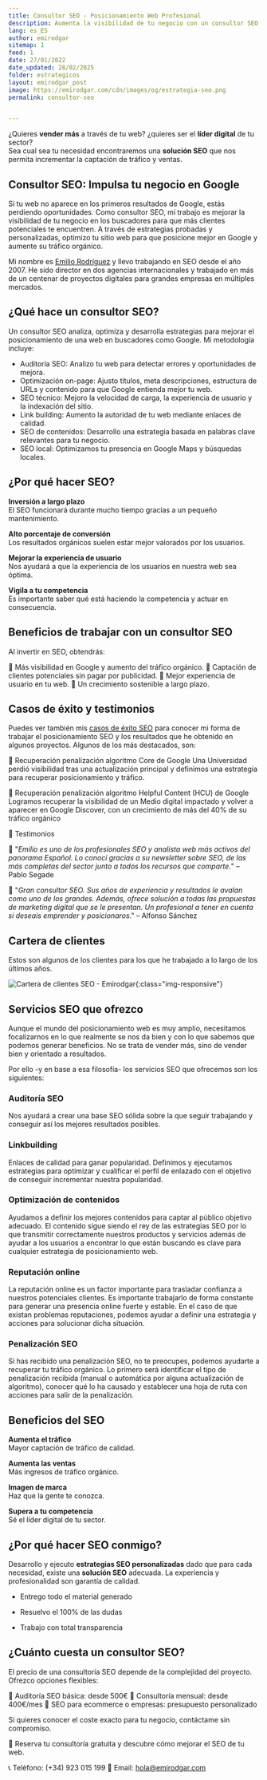 ```yaml
---
title: Consultor SEO - Posicionamiento Web Profesional
description: Aumenta la visibilidad de tu negocio con un consultor SEO especializado. Estrategias efectivas para mejorar tu posicionamiento en Google. Solicita una auditoría gratuitas.
lang: es_ES
author: emirodgar
sitemap: 1
feed: 1
date: 27/01/2022
date_updated: 28/02/2025
folder: estrategicos
layout: emirodgar_post
image: https://emirodgar.com/cdn/images/og/estrategia-seo.png
permalink: consultor-seo


---
```


¿Quieres **vender más** a través de tu web? ¿quieres ser el **líder digital** de tu sector?  
Sea cual sea tu necesidad encontraremos una **solución SEO** que nos permita incrementar la captación de tráfico y ventas.

## Consultor SEO: Impulsa tu negocio en Google

Si tu web no aparece en los primeros resultados de Google, estás perdiendo oportunidades. Como consultor SEO, mi trabajo es mejorar la visibilidad de tu negocio en los buscadores para que más clientes potenciales te encuentren. A través de estrategias probadas y personalizadas, optimizo tu sitio web para que posicione mejor en Google y aumente su tráfico orgánico.

Mi nombre es [Emilio Rodríguez](https://emirodgar.com/emilio-rodriguez) y llevo trabajando en SEO desde el año 2007. He sido director en dos agencias internacionales y trabajado en más de un centenar de proyectos digitales para grandes empresas en múltiples mercados.

## ¿Qué hace un consultor SEO?

Un consultor SEO analiza, optimiza y desarrolla estrategias para mejorar el posicionamiento de una web en buscadores como Google. Mi metodología incluye:

- Auditoría SEO: Analizo tu web para detectar errores y oportunidades de mejora.
- Optimización on-page: Ajusto títulos, meta descripciones, estructura de URLs y contenido para que Google entienda mejor tu web.
- SEO técnico: Mejoro la velocidad de carga, la experiencia de usuario y la indexación del sitio.
- Link building: Aumento la autoridad de tu web mediante enlaces de calidad.
- SEO de contenidos: Desarrollo una estrategia basada en palabras clave relevantes para tu negocio.
- SEO local: Optimizamos tu presencia en Google Maps y búsquedas locales.

## ¿Por qué hacer SEO?

**Inversión a largo plazo**  
El SEO funcionará durante mucho tiempo gracias a un pequeño mantenimiento.  

**Alto porcentaje de conversión**  
Los resultados orgánicos suelen estar mejor valorados por los usuarios.  

**Mejorar la experiencia de usuario**  
Nos ayudará a que la experiencia de los usuarios en nuestra web sea óptima.  

**Vigila a tu competencia**  
Es importante saber qué está haciendo la competencia y actuar en consecuencia.


## Beneficios de trabajar con un consultor SEO

Al invertir en SEO, obtendrás:

🔹 Más visibilidad en Google y aumento del tráfico orgánico.
🔹 Captación de clientes potenciales sin pagar por publicidad.
🔹 Mejor experiencia de usuario en tu web.
🔹 Un crecimiento sostenible a largo plazo.


## Casos de éxito y testimonios

Puedes ver también mis [casos de éxito SEO](https://emirodgar.com/casos-exito-seo) para conocer mi forma de trabajar el posicionamiento SEO y los resultados que he obtenido en algunos proyectos. 
Algunos de los más destacados, son:

📢 Recuperación penalización algoritmo Core de Google
Una Universidad perdió visibilidad tras una actualización principal y definimos una estrategia para recuperar posicionamiento y tráfico.

📢 Recuperación penalización algoritmo Helpful Content (HCU) de Google
Logramos recuperar la visibilidad de un Medio digital impactado y volver a aparecer en Google Discover, con un crecimiento de más del 40% de su tráfico orgánico

📢 Testimonios

💬 "*Emilio es uno de los profesionales SEO y analista web más activos del panorama Español. Lo conocí gracias a su newsletter sobre SEO, de las más completas del sector junto a todos los recursos que comparte.*" – Pablo Segade

💬 "*Gran consultor SEO. Sus años de experiencia y resultados le avalan como uno de los grandes. Además, ofrece solución a todas las propuestas de marketing digital que se le presentan. Un profesional a tener en cuenta si deseais emprender y posicionaros*." – Alfonso Sánchez

## Cartera de clientes

Estos son algunos de los clientes para los que he trabajado a lo largo de los últimos años. 

![Cartera de clientes SEO - Emirodgar](https://emirodgar.com/cdn/images/clients/erg-com-clientes.jpg){:class="img-responsive"}

## Servicios SEO que ofrezco

Aunque el mundo del posicionamiento web es muy amplio, necesitamos focalizarnos en lo que realmente se nos da bien y con lo que sabemos que podemos generar beneficios. No se trata de vender más, sino de vender bien y orientado a resultados.

Por ello -y en base a esa filosofía- los servicios SEO que ofrecemos son los siguientes:

### Auditoría SEO

Nos ayudará a crear una base SEO sólida sobre la que seguir trabajando y conseguir así los mejores resultados posibles.

### Linkbuilding

Enlaces de calidad para ganar popularidad. Definimos y ejecutamos estrategias para optimizar y cualificar el perfil de enlazado con el objetivo de conseguir incrementar nuestra popularidad.

### Optimización de contenidos

Ayudamos a definir los mejores contenidos para captar al público objetivo adecuado. El contenido sigue siendo el rey de las estrategias SEO por lo que transmitir correctamente nuestros productos y servicios además de ayudar a los usuarios a encontrar lo que están buscando es clave para cualquier estrategia de posicionamiento web.

### Reputación online

La reputación online es un factor importante para trasladar confianza a nuestros potenciales clientes. Es importante trabajarlo de forma constante para generar una presencia online fuerte y estable. En el caso de que existan problemas reputaciones, podemos ayudar a definir una estrategia y acciones para solucionar dicha situación.

### Penalización SEO

Si has recibido una penalización SEO, no te preocupes, podemos ayudarte a recuperar tu tráfico orgánico. Lo primero será identificar el tipo de penalización recibida (manual o automática por alguna actualización de algoritmo), conocer qué lo ha causado y establecer una hoja de ruta con acciones para salir de la penalización. 

## Beneficios del SEO

**Aumenta el tráfico**  
Mayor captación de tráfico de calidad.

**Aumenta las ventas**  
Más ingresos de tráfico orgánico.

**Imagen de marca**  
Haz que la gente te conozca.

**Supera a tu competencia**  
Sé el líder digital de tu sector.

## ¿Por qué hacer SEO conmigo?

Desarrollo y ejecuto  **estrategias SEO personalizadas** dado que para cada necesidad, existe una  **solución SEO**  adecuada. La experiencia y profesionalidad son garantía de calidad.

- Entrego todo el material generado

- Resuelvo el 100% de las dudas

- Trabajo con total transparencia


## ¿Cuánto cuesta un consultor SEO?

El precio de una consultoría SEO depende de la complejidad del proyecto. Ofrezco opciones flexibles:

🔹 Auditoría SEO básica: desde 500€
🔹 Consultoría mensual: desde 400€/mes
🔹 SEO para ecommerce o empresas: presupuesto personalizado

Si quieres conocer el coste exacto para tu negocio, contáctame sin compromiso.

📩 Reserva tu consultoría gratuita y descubre cómo mejorar el SEO de tu web.

📞 Teléfono: (+34) 923 015 199
📧 Email: hola@emirodgar.com
